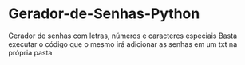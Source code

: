 # Gerador-de-Senhas-Python
Gerador de senhas com letras, números e caracteres especiais
Basta executar o código que o mesmo irá adicionar as senhas em um txt na própria pasta
